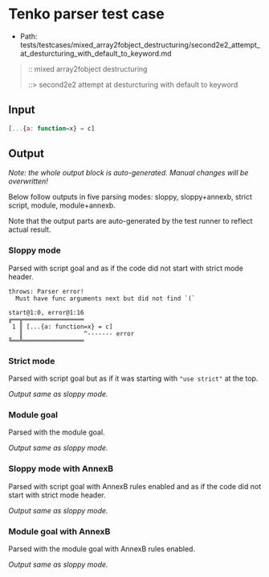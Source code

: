 # Tenko parser test case

- Path: tests/testcases/mixed_array2fobject_destructuring/second2e2_attempt_at_desturcturing_with_default_to_keyword.md

> :: mixed array2fobject destructuring
>
> ::> second2e2 attempt at desturcturing with default to keyword

## Input

`````js
[...{a: function=x} = c]
`````

## Output

_Note: the whole output block is auto-generated. Manual changes will be overwritten!_

Below follow outputs in five parsing modes: sloppy, sloppy+annexb, strict script, module, module+annexb.

Note that the output parts are auto-generated by the test runner to reflect actual result.

### Sloppy mode

Parsed with script goal and as if the code did not start with strict mode header.

`````
throws: Parser error!
  Must have func arguments next but did not find `(`

start@1:0, error@1:16
╔══╦═════════════════
 1 ║ [...{a: function=x} = c]
   ║                 ^------- error
╚══╩═════════════════

`````

### Strict mode

Parsed with script goal but as if it was starting with `"use strict"` at the top.

_Output same as sloppy mode._

### Module goal

Parsed with the module goal.

_Output same as sloppy mode._

### Sloppy mode with AnnexB

Parsed with script goal with AnnexB rules enabled and as if the code did not start with strict mode header.

_Output same as sloppy mode._

### Module goal with AnnexB

Parsed with the module goal with AnnexB rules enabled.

_Output same as sloppy mode._
